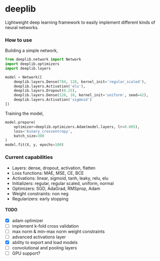 # deeplib
Lightweight deep learning framework to easily implement different kinds of neural networks.

### How to use
Building a simple network,
```py
from deeplib.network import Network
import deeplib.optimizers
import deeplib.layers

model = Network([
	deeplib.layers.Dense(784, 128, kernel_init='regular_scaled'),
	deeplib.layers.Activation('elu'),
	deeplib.layers.Dropout(0.25),
	deeplib.layers.Dense(128, 10, kernel_init='uniform', seed=42),
	deeplib.layers.Activation('sigmoid')
])
```

Training the model,
```py
model.prepare(
	optimizer=deeplib.optimizers.Adam(model.layers, lr=0.005),
	loss='binary_crossentropy',
	batch_size=300
)
model.fit(X, y, epochs=100)
```

### Current capabilities
 - Layers: dense, dropout, activation, flatten
 - Loss functions: MAE, MSE, CE, BCE
 - Activations: linear, sigmoid, tanh, leaky, relu, elu
 - Initializers: regular, regular scaled, uniform, normal
 - Optimizers: SGD, AdaGrad, RMSprop, Adam
 - Weight constraints: non neg
 - Regularizers: early stopping

#### TODO
 - [X] adam optimizer
 - [ ] implement k-fold cross validation
 - [ ] max norm & min-max norm weight constraints
 - [ ] advanced activations layer
 - [X] ability to export and load models
 - [ ] convolutional and pooling layers
 - [ ] GPU support?
